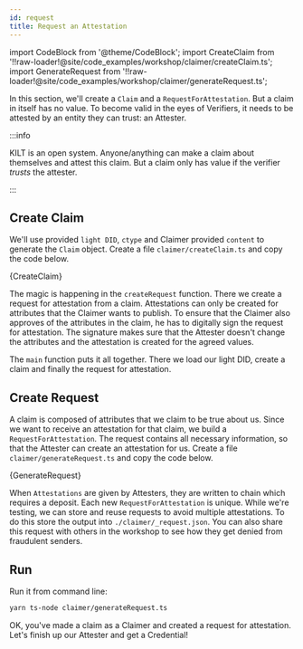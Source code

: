 ```yaml
---
id: request
title: Request an Attestation
---
```


import CodeBlock from '@theme/CodeBlock';
import CreateClaim from '!!raw-loader!@site/code_examples/workshop/claimer/createClaim.ts';
import GenerateRequest from '!!raw-loader!@site/code_examples/workshop/claimer/generateRequest.ts';

In this section, we'll create a `Claim` and a `RequestForAttestation`.
But a claim in itself has no value.
To become valid in the eyes of <span className="label-role verifier">Verifiers</span>, it needs to be attested by an entity they can trust: an <span className="label-role attester">Attester</span>.

:::info

 KILT is an open system.
 Anyone/anything can make a claim about themselves and attest this claim.
 But a claim only has value if the verifier _trusts_ the attester.

:::

## Create Claim

We'll use provided `light DID`, `ctype` and <span className="label-role claimer">Claimer</span> provided `content` to generate the `Claim` object.
Create a file `claimer/createClaim.ts` and copy the code below.

<CodeBlock className="language-ts" title="claimer/createClaim.ts">
  {CreateClaim}
</CodeBlock>

The magic is happening in the `createRequest` function.
There we create a request for attestation from a claim.
Attestations can only be created for attributes that the <span className="label-role claimer">Claimer</span> wants to publish.
To ensure that the Claimer also approves of the attributes in the claim, he has to digitally sign the request for attestation.
The signature makes sure that the Attester doesn't change the attributes and the attestation is created for the agreed values.

The `main` function puts it all together.
There we load our light DID, create a claim and finally the request for attestation.

## Create Request

A claim is composed of attributes that we claim to be true about us.
Since we want to receive an attestation for that claim, we build a `RequestForAttestation`.
The request contains all necessary information, so that the <span className="label-role attester">Attester</span> can create an attestation for us.
Create a file `claimer/generateRequest.ts` and copy the code below.

<CodeBlock className="language-ts" title="claimer/generateRequest.ts">
  {GenerateRequest}
</CodeBlock>

When `Attestations` are given by <span className="label-role attester">Attesters</span>, they are written to chain which requires a deposit.
Each new `RequestForAttestation` is unique.
While we're testing, we can store and reuse requests to avoid
multiple attestations.
To do this store the output into `./claimer/_request.json`.
You can also share this
request with others in the workshop to see how they get denied from fraudulent senders.

## Run

Run it from command line:

```bash
yarn ts-node claimer/generateRequest.ts
```

OK, you've made a claim as a <span className="label-role claimer">Claimer</span> and created a request for attestation.
Let's finish up our <span className="label-role attester">Attester</span> and get a Credential!
